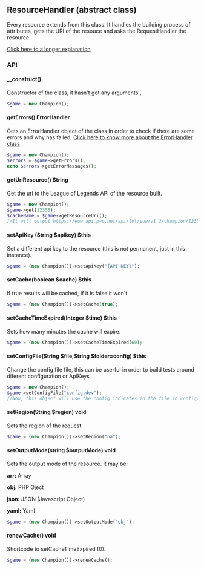 ResourceHandler (abstract class)
-------------
Every resource extends from this class.
It handles the building process of attributes, gets the URI of the resouce and asks the RequestHandler the resource.

[Click here to a longer explanation](#explanation)

### API

#### __construct() 
Constructor of the class, it hasn't got any arguments.,

```php
$game = new Champion();

```


#### getErrors() ErrorHandler
Gets an ErrorHandler object of the class in order to check if there are some errors and why has failed.
[Click here to know more about the ErrorHandler class](ErrorHandler.md)

```php
$game = new Champion();
$errors = $game->getErrors();
echo $errors->getErrorMessages();
```

#### getUriResource() String
Get the uri to the League of Legends API of the resource built.

```php
$game = new Champion();
$game->get(12355);
$cacheName = $game->getResourceUri();
//It will output https://euw.api.pvp.net/api/lol/euw/v1.2/champion/12355?api_key={YOUR API KEY HERE}

```

#### setApiKey	(String $apikey) $this
Set a different api key to the resource (this is not permanent, just in this instance).

```php
$game = (new Champion())->setApiKey("{API KEY}");
```

#### setCache(boolean $cache) $this
If true results will be cached, if it is false it won't

```php
$game = (new Champion())->setCache(true);
```

#### setCacheTimeExpired(Integer $time) $this
Sets how many minutes the cache will expire.

```php
$game = (new Champion())->setCacheTimeExpired(60);
```

#### setConfigFile(String $file,String $folder=config) $this
Change the config file file, this can be userful in order to build tests around diferent configuration or ApiKeys

```php
$game = new Champion();
$game->setConfigFile("config.dev");
//Now, this object will use the config indicates in the file in config/config.dev.json
```

#### setRegion(String $region) void
Sets the region of the request.

```php
$game = (new Champion())->setRegion("na");
```

#### setOutputMode(string $outputMode) void
Sets the output mode of the resource. it may be:

**arr:** Array

**obj:** PHP Oject

**json:** JSON (Javascript Object)

**yaml:** Yaml

```php
$game = (new Champion())->setOutputMode("obj");
```

#### renewCache() void
Shortcode to setCacheTimeExpired (0).

```php
$game = (new Champion())->renewCache();
```

